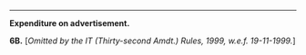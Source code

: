 ****

**Expenditure on advertisement.**

**6B.** [_Omitted by the IT (Thirty-second Amdt.) Rules, 1999, w.e.f. 19-11-1999._]
